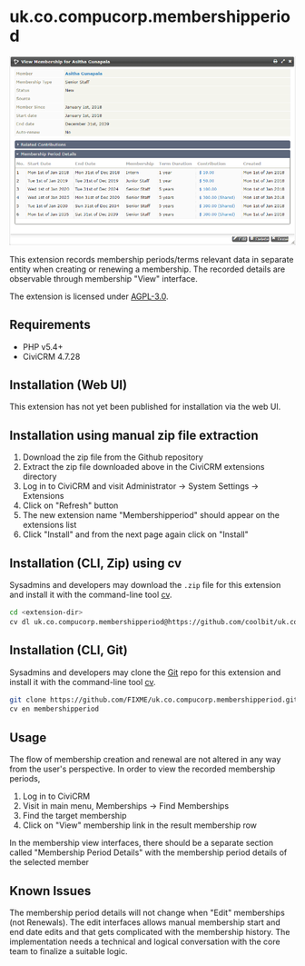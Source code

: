 # uk.co.compucorp.membershipperiod

![Screenshot](/images/screenshot.png)

This extension records membership periods/terms relevant data in separate entity when creating or renewing a membership. The recorded details are observable through membership "View" interface.

The extension is licensed under [AGPL-3.0](LICENSE.txt).

## Requirements

* PHP v5.4+
* CiviCRM 4.7.28

## Installation (Web UI)

This extension has not yet been published for installation via the web UI.

## Installation using manual zip file extraction

1. Download the zip file from the Github repository
2. Extract the zip file downloaded above in the CiviCRM extensions directory
3. Log in to CiviCRM and visit Administrator -> System Settings -> Extensions
4. Click on "Refresh" button
5. The new extension name "Membershipperiod" should appear on the extensions list
6. Click "Install" and from the next page again click on "Install"

## Installation (CLI, Zip) using cv

Sysadmins and developers may download the `.zip` file for this extension and
install it with the command-line tool [cv](https://github.com/civicrm/cv).

```bash
cd <extension-dir>
cv dl uk.co.compucorp.membershipperiod@https://github.com/coolbit/uk.co.compucorp.membershipperiod/archive/master.zip
```
## Installation (CLI, Git)

Sysadmins and developers may clone the [Git](https://en.wikipedia.org/wiki/Git) repo for this extension and
install it with the command-line tool [cv](https://github.com/civicrm/cv).

```bash
git clone https://github.com/FIXME/uk.co.compucorp.membershipperiod.git
cv en membershipperiod
```

## Usage
The flow of membership creation and renewal are not altered in any way from the user's perspective. In order to view the recorded membership periods,
1. Log in to CiviCRM
2. Visit in main menu, Memberships -> Find Memberships
3. Find the target membership
4. Click on "View" membership link in the result membership row

In the membership view interfaces, there should be a separate section called "Membership Period Details" with the membership period details of the selected member

## Known Issues
The membership period details will not change when "Edit" memberships (not Renewals). The edit interfaces allows manual membership start and end date edits and that gets complicated with the membership history. The implementation needs a technical and logical conversation with the core team to finalize a suitable logic.
